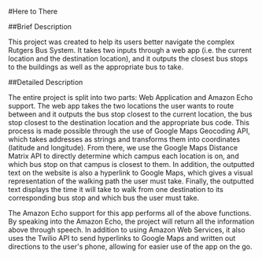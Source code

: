 #Here to There

##Brief Description

This project was created to help its users better navigate the complex Rutgers Bus System. It takes two inputs through a web app (i.e. the current location and the destination location), and it outputs the closest bus stops to the buildings as well as the appropriate bus to take.

##Detailed Description

The entire project is split into two parts: Web Application and Amazon Echo support. The web app takes the two locations the user wants to route between and it outputs the bus stop closest to the current location, the bus stop closest to the destination location and the appropriate bus code. This process is made possible through the use of Google Maps Geocoding API, which takes addresses as strings and transforms them into coordinates (latitude and longitude). From there, we use the Google Maps Distance Matrix API to directly determine which campus each location is on, and which bus stop on that campus is closest to them. In addition, the outputted text on the website is also a hyperlink to Google Maps, which gives a visual representation of the walking path the user must take. Finally, the outputted text displays the time it will take to walk from one destination to its corresponding bus stop and which bus the user must take.

The Amazon Echo support for this app performs all of the above functions. By speaking into the Amazon Echo, the project will return all the information above through speech. In addition to using Amazon Web Services, it also uses the Twilio API to send hyperlinks to Google Maps and written out directions to the user's phone, allowing for easier use of the app on the go.
